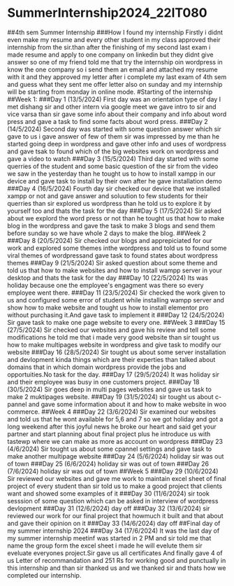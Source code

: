 # SummerInternship2024_22IT080
##4th sem Summer Internship
###How I found my internship
Firstly i didnt even make my resume and every other student in my class approved their internship from the sir.than after the finishing of my second last exam i made resume and apply to one company on linkedin but they didnt give answer so one of my friend told me that try the internship oin wordpress in know the one company so i send them an email and attached my resume with it and they approved my letter after i complete my last exam of 4th sem and guess what they sent me offer letter also on sunday and my internship will be starting from monday in online mode.
#Starting of the internship
##Week 1:
###Day 1 (13/5/2024)
First day was an orientation type of day I met dishang sir and other intern via google meet we gave intro to sir and vice varsa than sir gave some info about their company and info about word press and gave a task to find some facts about word press.
###Day 2  (14/5/2024)
Second day was started with some question answer which sir gave to us i gave answer of few of them sir was impressed by me than he started going deep in wordpress and gave other info and uses of wordpress and gave tsak to found which of the big websites work on wordpress and gave a video to watch
###Day 3  (15/5/2024)
Third day started with some querries of the student and some basic question of the sir from the video we saw in the yesterday than he tought us to how to install xampp in our device and gave task to install by their own after he gave installation demo
###Day 4 (16/5/2024)
Fourth day sir checked our device that we installed xampp or not and gave answer and soluution to few students for their querries than sir explored us wordpress than he told us to explore it by yourself too and thats the task for the day
###Day 5 (17/5/2024)
Sir asked about we explord the word press or not than he tought us that how to make blog in the wordpress and gave the task to make 3 blogs and send them before sunday so we have whole 2 days to make the blog.
##Week 2
###Day 8 (20/5/2024)
Sir checked our blogs and apprepiciated for our work and explored some themes inthe wordpress and told us to found some viral themes of wordpressand gave task to found states about wordpress themes
###Day 9 (21/5/2024)
Sir asked question about some theme and told us that how to make websites and how to install wampp server in your desktop and thats the task for the day
###Day 10 (22/5/2024)
Its was holiday because one the employee's engagment was there so every employee went there.
###Day 11 (23/5/2024)
Sir checked the work given to us and configured some error of student while installing wampp server and show how to make website and tought us how to install elementor pro without purchasing it.And gave task to implement it
###Day 12 (24/5/2024)
Sir gave task to make one page website to every one.
##Week 3
###Day 15 (27/5/2024)
Sir checked our websites and gave his review and tell some modifications he told me that i made very good website than sir tought us how to make multipages website in wordpress and give task to modify our website
###Day 16 (28/5/2024)
Sir tought us about some server installation and devlopment kinda things which are their experties than talked about domains that in which domain wordpress provide the jobs and opportuities.No task for the day.
###Day 17 (29/5/2024)
It was holiday sir and their employee was busy in one customers project.
###Day 18 (30/5/2024)
Sir goes deep in multi pages websites and gave us task to make 2 muktipages website.
###Day 19 (31/5/2024)
sir tought us about c-pannel and gave some information about it and how to make website in woo commerce.
##Week 4
###Day 22 (3/6/2024)
Sir examined our websites and told us that he wont available for 5,6 and 7 so we got holiday and got a long weekend after this joyful news he broke our heart and said get your partner and start planning about final project plus he introduce us with tastewp where we can make as more as account on wordpress
###Day 23 (4/6/2024)
Sir tought us about some cpannel settings and gave task to make another multipage website
###Day 24 (5/6/2024)
holiday sir was out of town
###Day 25 (6/6/2024)
holiday sir was out of town
###Day 26 (7/6/2024)
holiday sir was out of town
##Week 5
###Day 29 (10/6/2024)
Sir reviewed our websites and gave me work to maintain excel sheet of final project of every student than sir told us to make a good project that clients want and showed some examples of it
###Day 30 (11/6/2024)
sir took sesssion of some question which can be asked in interview of wordpress devlopment
###Day 31 (12/6/2024)
day off 
###Day 32 (13/6/2024)
sir reviewed our work for our final project that howmuch it built and that about and gave their opinion on it
###Day 33 (14/6/2024)
day off
##Final day of my summer internship 2024
###Day 34 (17/6/2024)
It was the last day of my summer internship meetinf was started in 2 PM and sir told me that name the group form the excel sheet i made he will evelute them sir eveluate everyones project.Sir gave us all certificates And finally gave 4 of us Letter of recommandation and 251 Rs for working good and punctually in this internship and than sir thanked us and we thanked sir and thats how we completed our internship.


